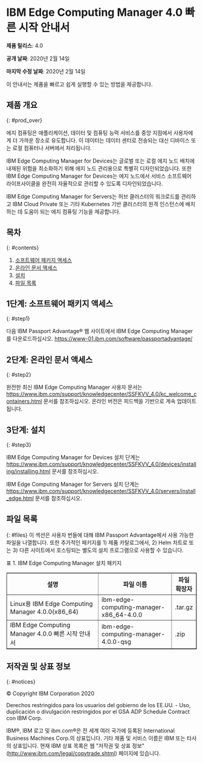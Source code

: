 # IBM Edge Computing Manager 4.0 빠른 시작 안내서

<b>제품 릴리스</b>: 4.0

<b>공개 날짜</b>: 2020년 2월 14일

<b>마지막 수정 날짜</b>: 2020년 2월 14일

이 안내서는 제품을 빠르고 쉽게 실행할 수 있는 방법을 제공합니다.

## 제품 개요
{: #prod_over}

에지 컴퓨팅은 애플리케이션, 데이터 및 컴퓨팅 능력 서비스를 중앙 지점에서 사용자에게 더 가까운 장소로 유도합니다. 이 데이터는 데이터 센터로 전송되는 대신 디바이스 또는 로컬 컴퓨터나 서버에서 처리됩니다.

IBM Edge Computing Manager for Devices는 글로벌 또는 로컬 에지 노드 배치에 내재된 위험을 최소화하기 위해 에지 노드 관리용으로 특별히 디자인되었습니다. 또한 IBM Edge Computing Manager for Devices는 에지 노드에서 서비스 소프트웨어 라이프사이클을 완전히 자율적으로 관리할 수 있도록 디자인되었습니다. 

IBM Edge Computing Manager for Servers는 허브 클러스터의 워크로드를 관리하고 IBM Cloud Private 또는 기타 Kubernetes 기반 클러스터의 원격 인스턴스에 배치하는 데 도움이 되는 에지 컴퓨팅 기능을 제공합니다.

## 목차
{: #contents}

 1. [소프트웨어 패키지 액세스](#step1)
 2. [온라인 문서 액세스](#step2)
 3. [설치](#step3)
 4. [파일 목록](#files)

## 1단계: 소프트웨어 패키지 액세스
{: #step1}

다음 IBM Passport Advantage® 웹 사이트에서 IBM Edge Computing Manager를 다운로드하십시오. https://www-01.ibm.com/software/passportadvantage/

## 2단계: 온라인 문서 액세스
{: #step2}

완전한 최신 IBM Edge Computing Manager 사용자 문서는 https://www.ibm.com/support/knowledgecenter/SSFKVV_4.0/kc_welcome_containers.html 문서를 참조하십시오. 온라인 버전은 피드백을 기반으로 계속 업데이트됩니다.

## 3단계: 설치
{: #step3}

IBM Edge Computing Manager for Devices 설치 단계는 https://www.ibm.com/support/knowledgecenter/SSFKVV_4.0/devices/installing/installing.html 문서를 참조하십시오. 

IBM Edge Computing Manager for Servers 설치 단계는 https://www.ibm.com/support/knowledgecenter/SSFKVV_4.0/servers/install_edge.html 문서를 참조하십시오. 

## 파일 목록
{: #files}
이 섹션은 사용자 번들에 대해 IBM Passport Advantage에서 사용 가능한 파일을 나열합니다. 또한 추가적인 패키지를 1) 제품 카탈로그에서, 2) Helm 차트로 또는 3) 다른 사이트에서 호스팅되는 별도의 설치 프로그램으로 사용할 수 있습니다.

표 1. IBM Edge Computing Manager 설치 패키지
<table border="1" width="100%">
  <tr>
    <th width="50%">설명</th>
    <th width="40%">파일 이름<br></th>
    <th width="10%">파일 확장자<br></th>
  </tr>
  <tr>
    <td>Linux용 IBM Edge Computing Manager 4.0.0(x86_64)</td>
    <td>ibm-edge-computing-manager-x86_64-4.0.0</td>
    <td>.tar.gz</td>
  </tr>
  <tr>
    <td>IBM Edge Computing Manager 4.0.0 빠른 시작 안내서</td>
    <td>ibm-edge-computing-manager-4.0.0-qsg</td>
    <td>.zip</td>
  </tr>
</table>

## 저작권 및 상표 정보
{: #notices}

© Copyright IBM Corporation 2020

Derechos restringidos para los usuarios del gobierno de los EE.UU. - Uso, duplicación o divulgación restringidos por el GSA ADP Schedule Contract con IBM Corp.

IBM®, IBM 로고 및 ibm.com®은 전 세계 여러 국가에 등록된 International Business Machines Corp.의 상표입니다. 기타 제품 및 서비스 이름은 IBM 또는 타사의 상표입니다. 현재 IBM 상표 목록은
웹 "저작권 및 상표 정보"(http://www.ibm.com/legal/copytrade.shtml) 페이지에 있습니다.
